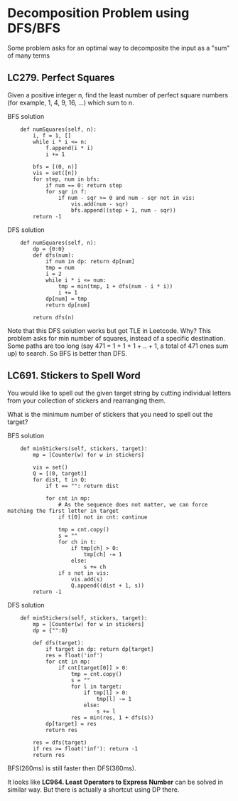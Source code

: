 Decomposition Problem using DFS/BFS
===

Some problem asks for an optimal way to decomposite the input as a "sum" of many terms

LC279. Perfect Squares
---
Given a positive integer n, find the least number of perfect square numbers (for example, 1, 4, 9, 16, ...) which sum to n.

BFS solution
```
    def numSquares(self, n):
        i, f = 1, []
        while i * i <= n:
            f.append(i * i)
            i += 1
        
        bfs = [(0, n)]
        vis = set([n])
        for step, num in bfs:
            if num == 0: return step
            for sqr in f:
                if num - sqr >= 0 and num - sqr not in vis:
                    vis.add(num - sqr)
                    bfs.append((step + 1, num - sqr))
        return -1
```

DFS solution
```
    def numSquares(self, n):
        dp = {0:0}
        def dfs(num):
            if num in dp: return dp[num]
            tmp = num
            i = 2
            while i * i <= num:
                tmp = min(tmp, 1 + dfs(num - i * i))
                i += 1
            dp[num] = tmp
            return dp[num]
        
        return dfs(n)
```
Note that this DFS solution works but got TLE in Leetcode. Why? This problem asks for min number of squares, instead of a specific destination. Some paths are too long (say 471 = 1 + 1 + 1 + .. + 1, a total of 471 ones sum up) to search. So BFS is better than DFS.

LC691. Stickers to Spell Word
---

You would like to spell out the given target string by cutting individual letters from your collection of stickers and rearranging them.

What is the minimum number of stickers that you need to spell out the target?

BFS solution
```
    def minStickers(self, stickers, target):
        mp = [Counter(w) for w in stickers]
        
        vis = set()
        Q = [(0, target)]
        for dist, t in Q:
            if t == "": return dist
            
            for cnt in mp:
                # As the sequence does not matter, we can force matching the first letter in target    
                if t[0] not in cnt: continue
                    
                tmp = cnt.copy()
                s = ""
                for ch in t:
                    if tmp[ch] > 0:
                        tmp[ch] -= 1
                    else:
                        s += ch
                if s not in vis:
                    vis.add(s)
                    Q.append((dist + 1, s))
        return -1
```

DFS solution
```
    def minStickers(self, stickers, target):
        mp = [Counter(w) for w in stickers]
        dp = {"":0}
        
        def dfs(target):
            if target in dp: return dp[target]
            res = float('inf')
            for cnt in mp:
                if cnt[target[0]] > 0:
                    tmp = cnt.copy()
                    s = ""
                    for l in target:
                        if tmp[l] > 0:
                            tmp[l] -= 1
                        else:
                            s += l
                    res = min(res, 1 + dfs(s))
            dp[target] = res
            return res
        
        res = dfs(target)
        if res >= float('inf'): return -1
        return res
```
BFS(260ms) is still faster then DFS(360ms).

It looks like **LC964. Least Operators to Express Number** can be solved in similar way. But there is actually a shortcut using DP there.


